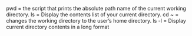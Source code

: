 pwd = the script that prints the absolute path name of the current working directory.
ls = Display the contents list of your current directory.
cd ~ = changes the working directory to the user’s home directory.
ls -l = Display current directory contents in a long format

